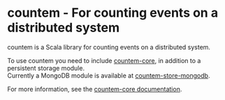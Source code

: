 countem - For counting events on a distributed system 
=======

countem is a Scala library for counting events on a distributed system.

To use countem you need to include [countem-core](countem-core), in addition to a persistent storage module.    
Currently a MongoDB module is available at [countem-store-mongodb](countem-store-mongodb).

For more information, see the [countem-core documentation](countem-core). 

